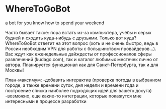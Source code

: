 # WhereToGoBot
a bot for you know how to spend your weekend


Часто бывает такое: пора встать из-за компьютера, учёбы и серых будней и сходить куда-нибудь с друзьями. Только вот куда?
WhereToGoBot ответит на этот вопрос (хоть и не очень быстро, ведь в России необходим VPN для работы с большинством провайдеров...).
Вас ждут как еженедельные дайждесты от профессионалов сферы развлечений (kudago.com), так и каталог любимых местечек лично от автора. 
Планируется функционал как для Санкт-Петербурга, так и для Москвы!

План-максимум: 
-добавить интерактив (проверка погоды в выбранном городе, а также времени суток, дня недели и времени года и построение списка наиболее     подходящих идей для вашего досуга)
-возможно, еще какие-то интеграции, которые покажутся мне интересными в процессе разработки
